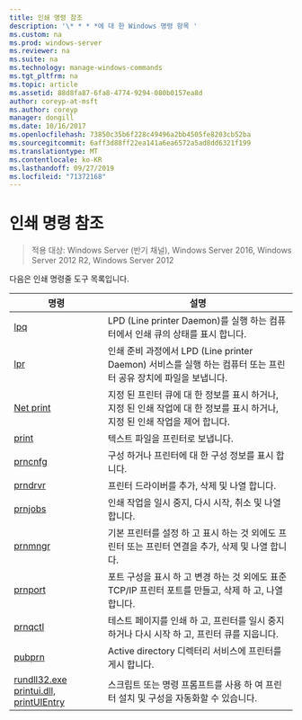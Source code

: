 ```yaml
---
title: 인쇄 명령 참조
description: '\* * * *에 대 한 Windows 명령 항목 '
ms.custom: na
ms.prod: windows-server
ms.reviewer: na
ms.suite: na
ms.technology: manage-windows-commands
ms.tgt_pltfrm: na
ms.topic: article
ms.assetid: 88d8fa87-6fa8-4774-9294-080b0157ea8d
author: coreyp-at-msft
ms.author: coreyp
manager: dongill
ms.date: 10/16/2017
ms.openlocfilehash: 73850c35b6f228c49496a2bb4505fe8203cb52ba
ms.sourcegitcommit: 6aff3d88ff22ea141a6ea6572a5ad8dd6321f199
ms.translationtype: MT
ms.contentlocale: ko-KR
ms.lasthandoff: 09/27/2019
ms.locfileid: "71372168"
---
```

# <a name="print-command-reference"></a>인쇄 명령 참조

>적용 대상: Windows Server (반기 채널), Windows Server 2016, Windows Server 2012 R2, Windows Server 2012

다음은 인쇄 명령줄 도구 목록입니다.

|                         명령                          |                                                                설명                                                                 |
|----------------------------------------------------------|--------------------------------------------------------------------------------------------------------------------------------------------|
|                       [lpq](lpq.md)                       |                           LPD (Line printer Daemon)를 실행 하는 컴퓨터에서 인쇄 큐의 상태를 표시 합니다.                            |
|                      [lpr](lpr.md)                       |      인쇄 준비 과정에서 LPD (Line printer Daemon) 서비스를 실행 하는 컴퓨터 또는 프린터 공유 장치에 파일을 보냅니다.       |
|                [Net print](net-print.md)                 | 지정 된 프린터 큐에 대 한 정보를 표시 하거나, 지정 된 인쇄 작업에 대 한 정보를 표시 하거나, 지정 된 인쇄 작업을 제어 합니다. |
|                    [print](print.md)                     |                                                      텍스트 파일을 프린터로 보냅니다.                                                       |
|                  [prncnfg](prncnfg.md)                   |                                     구성 하거나 프린터에 대 한 구성 정보를 표시 합니다.                                      |
|                  [prndrvr](prndrvr.md)                   |                                                 프린터 드라이버를 추가, 삭제 및 나열 합니다.                                                  |
|                  [prnjobs](prnjobs.md)                   |                                              인쇄 작업을 일시 중지, 다시 시작, 취소 및 나열 합니다.                                               |
|                  [prnmngr](prnmngr.md)                   |            기본 프린터를 설정 하 고 표시 하는 것 외에도 프린터 또는 프린터 연결을 추가, 삭제 및 나열 합니다.            |
|                  [prnport](prnport.md)                   |           포트 구성을 표시 하 고 변경 하는 것 외에도 표준 TCP/IP 프린터 포트를 만들고, 삭제 하 고, 나열 합니다.            |
|                  [prnqctl](prnqctl.md)                   |                                테스트 페이지를 인쇄 하 고, 프린터를 일시 중지 하거나 다시 시작 하 고, 프린터 큐를 지웁니다.                                |
|                   [pubprn](pubprn.md)                    |                                       Active directory 디렉터리 서비스에 프린터를 게시 합니다.                                       |
| [rundll32.exe printui.dll, printUIEntry](rundll32-printui.md) |                스크립트 또는 명령 프롬프트를 사용 하 여 프린터 설치 및 구성을 자동화할 수 있습니다.                 |

